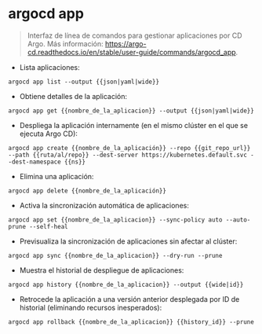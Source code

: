 # argocd app

> Interfaz de línea de comandos para gestionar aplicaciones por CD Argo.
> Más información: <https://argo-cd.readthedocs.io/en/stable/user-guide/commands/argocd_app>.

- Lista aplicaciones:

`argocd app list --output {{json|yaml|wide}} `

- Obtiene detalles de la aplicación:

`argocd app get {{nombre_de_la_aplicacion}} --output {{json|yaml|wide}}`

- Despliega la aplicación internamente (en el mismo clúster en el que se ejecuta Argo CD):

`argocd app create {{nombre_de_la_aplicación}} --repo {{git_repo_url}} --path {{ruta/al/repo}} --dest-server https://kubernetes.default.svc --dest-namespace {{ns}}`

- Elimina una aplicación:

`argocd app delete {{nombre_de_la_aplicación}}`

- Activa la sincronización automática de aplicaciones:

`argocd app set {{nombre_de_la_aplicacion}} --sync-policy auto --auto-prune --self-heal`

- Previsualiza la sincronización de aplicaciones sin afectar al clúster:

`argocd app sync {{nombre_de_la_aplicacion}} --dry-run --prune`

- Muestra el historial de despliegue de aplicaciones:

`argocd app history {{nombre_de_la_aplicacion}} --output {{wide|id}}`

- Retrocede la aplicación a una versión anterior desplegada por ID de historial (eliminando recursos inesperados):

`argocd app rollback {{nombre_de_la_aplicacion}} {{history_id}} --prune`
